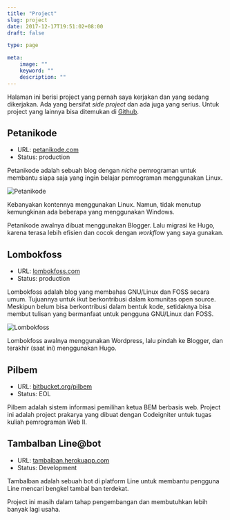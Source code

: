 ```yaml
---
title: "Project"
slug: project
date: 2017-12-17T19:51:02+08:00
draft: false

type: page

meta:
    image: ""
    keyword: ""
    description: ""
---
```


Halaman ini berisi project yang pernah saya kerjakan dan yang sedang dikerjakan.
Ada yang bersifat _side project_ dan ada juga yang serius. Untuk project
yang lainnya bisa ditemukan di [Github](https://github.com/ardianta).

## Petanikode

- URL: [petanikode.com](https://www.petanikode.com/)
- Status: <span class="badge badge-success">production</span>


Petanikode adalah sebuah blog dengan _niche_ pemrograman untuk 
membantu siapa saja yang ingin belajar pemrograman menggunakan Linux.

![Petanikode](/img/project/petanikode.png)

Kebanyakan kontennya menggunakan
Linux. Namun, tidak menutup kemungkinan ada beberapa yang menggunakan Windows.

Petanikode awalnya dibuat menggunakan Blogger. Lalu migrasi
ke Hugo, karena terasa lebih efisien dan cocok dengan _workflow_ yang
saya gunakan.

## Lombokfoss

- URL: [lombokfoss.com](https://www.lombokfoss.com/)
- Status: <span class="badge badge-success">production</span>

Lombokfoss adalah blog yang membahas GNU/Linux dan FOSS secara umum.
Tujuannya untuk ikut berkontribusi dalam komunitas open source.
Meskipun belum bisa berkontribusi dalam bentuk kode, setidaknya 
bisa membut tulisan yang bermanfaat untuk pengguna GNU/Linux dan FOSS.

![Lombokfoss](/img/lombokfoss/single.png)

Lombokfoss awalnya menggunakan Wordpress, lalu pindah ke Blogger, dan
terakhir (saat ini) menggunakan Hugo.


## Pilbem

- URL: [bitbucket.org/pilbem](https://bitbucket.org/ardianta/pilbem)
- Status: <span class="badge badge-secondary">EOL</span>

Pilbem adalah sistem informasi pemilihan ketua BEM berbasis web.
Project ini adalah project prakarya yang dibuat dengan Codeigniter
untuk tugas kuliah pemrograman Web II.

## Tambalban Line@bot

- URL: [tambalban.herokuapp.com](https://tambalban.herokuapp.com/)
- Status: <span class="badge badge-info">Development</span>

Tambalban adalah sebuah bot di platform Line untuk membantu
pengguna Line mencari bengkel tambal ban terdekat.

Project ini masih dalam tahap pengembangan dan membutuhkan
lebih banyak lagi usaha.
